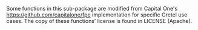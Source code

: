 Some functions in this sub-package are modified from Capital One's https://github.com/capitalone/fpe implementation 
for specific Gretel use cases. The copy of these functions’ license is found in LICENSE (Apache).